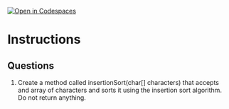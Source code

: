 [![Open in Codespaces](https://classroom.github.com/assets/launch-codespace-2972f46106e565e64193e422d61a12cf1da4916b45550586e14ef0a7c637dd04.svg)](https://classroom.github.com/open-in-codespaces?assignment_repo_id=21124966)
# Instructions  

  ## Questions
1. Create a method called insertionSort(char[] characters) that accepts and array of characters and sorts it using the insertion sort algorithm. Do not return anything.
